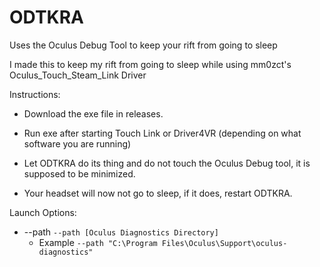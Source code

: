 # ODTKRA
Uses the Oculus Debug Tool to keep your rift from going to sleep

I made this to keep my rift from going to sleep while using mm0zct's Oculus_Touch_Steam_Link Driver

Instructions:
- Download the exe file in releases.

- Run exe after starting Touch Link or Driver4VR (depending on what software you are running)

- Let ODTKRA do its thing and do not touch the Oculus Debug tool, it is supposed to be minimized.

- Your headset will now not go to sleep, if it does, restart ODTKRA.

Launch Options:

- --path ``--path [Oculus Diagnostics Directory]``
  - Example ``--path "C:\Program Files\Oculus\Support\oculus-diagnostics"``